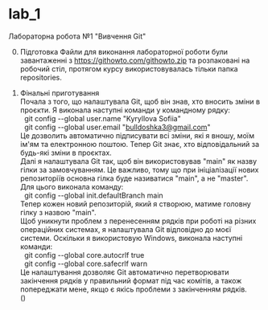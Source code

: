 # lab_1
Лабораторна робота №1 "Вивчення Git"

0. Підготовка
   Файли для виконання лабораторної роботи були завантаженні з https://githowto.com/githowto.zip та розпаковані на робочий стіл, протягом курсу використовувалась тільки папка repositories.

1. Фінальні приготування<br>
   Почала з того, що налаштувала Git, щоб він знав, хто вносить зміни в проєкти. Я виконала наступні команди у командному рядку:<br>
      &nbsp;  git config --global user.name "Kyryllova Sofiia"<br>
      &nbsp;  git config --global user.email "bulldoshka3@gmail.com"<br>
   Це дозволить автоматично підписувати всі зміни, які я вношу, моїм ім'ям та електронною поштою. Тепер Git знає, хто відповідальний за будь-які зміни в проєктах.<br>
   Далі я налаштувала Git так, щоб він використовував "main" як назву гілки за замовчуванням. Це важливо, тому що при ініціалізації нових репозиторіїв основна гілка буде називатися "main", а не "master". Для цього виконала команду:<br>
      &nbsp;  git config --global init.defaultBranch main<br>
   Тепер кожен новий репозиторій, який я створюю, матиме головну гілку з назвою "main".<br>
   Щоб уникнути проблем з перенесенням рядків при роботі на різних операційних системах, я налаштувала Git відповідно до моєї системи. Оскільки я використовую Windows, виконала наступні команди:<br>
      &nbsp;  git config --global core.autocrlf true<br>
      &nbsp;  git config --global core.safecrlf warn<br>
   Це налаштування дозволяє Git автоматично перетворювати закінчення рядків у правильний формат під час комітів, а також попереджати мене, якщо є якісь проблеми з закінченням рядків. <br>
   ()

